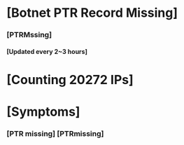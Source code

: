# [Botnet PTR Record Missing]
### [PTRMssing]
#### [Updated every 2~3 hours]

# [Counting 20272 IPs]

# [Symptoms] 
###   [PTR missing] [PTRmissing]
